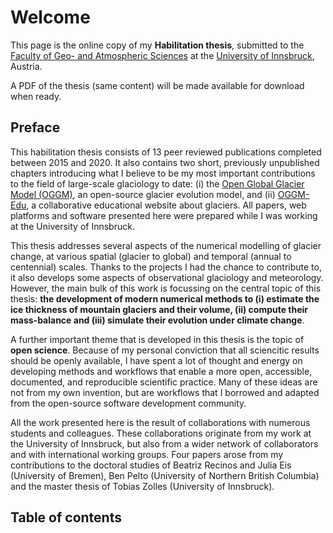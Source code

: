 # Welcome

This page is the online copy of my **Habilitation thesis**, submitted to 
the [Faculty of Geo- and Atmospheric Sciences](https://www.uibk.ac.at/fakultaeten/geo_und_atmosphaerenwissenschaften/index.html.en) 
at the [University of Innsbruck](https://www.uibk.ac.at), Austria.

A PDF of the thesis (same content) will be made available for download when ready.

## Preface

This habilitation thesis consists of 13 peer reviewed publications completed 
between 2015 and 2020. It also contains two short, previously unpublished chapters 
introducing what I believe to be my most important contributions to the field of 
large-scale glaciology to date: (i) the [Open Global Glacier Model (OGGM)](https://oggm.org), 
an open-source glacier evolution model, and (ii) [OGGM-Edu](https://edu.oggm.org), 
a collaborative educational website about glaciers. All papers, web platforms 
and software presented here were prepared while I was working at the University of Innsbruck.

This thesis addresses several aspects of the numerical modelling of glacier change, 
at various spatial (glacier to global) and temporal (annual to centennial) scales. Thanks to 
the projects I had the chance to contribute to, it also develops some aspects of observational 
glaciology and meteorology. However, the main bulk of this work is focussing on the central 
topic of this thesis: **the development of modern numerical methods to (i) estimate the ice
thickness of mountain glaciers and their volume, (ii) compute their mass-balance and (iii) 
simulate their evolution under climate change**.

A further important theme that is developed in this thesis is the topic of **open science**. 
Because of my personal conviction that all sciencitic results should be openly available, I have 
spent a lot of thought and energy on developing methods and workflows that enable a more open, 
accessible, documented, and reproducible scientific practice. Many of these ideas are not from my 
own invention, but are workflows that I borrowed and adapted from the open-source software 
development community.

All the work presented here is the result of collaborations with numerous students and colleagues. 
These collaborations originate from my work at the University of Innsbruck, but also from a wider 
network of collaborators and with international working groups. Four papers arose from my contributions 
to the doctoral studies of Beatriz Recinos and Julia Eis (University of Bremen), Ben Pelto (University of 
Northern British Columbia) and the master thesis of Tobias Zolles (University of Innsbruck).


## Table of contents 

```{tableofcontents}
```
